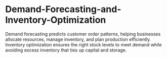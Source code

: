 # Demand-Forecasting-and-Inventory-Optimization
Demand forecasting predicts customer order patterns, helping businesses allocate resources, manage inventory, and plan production efficiently. Inventory optimization ensures the right stock levels to meet demand while avoiding excess inventory that ties up capital and storage.

